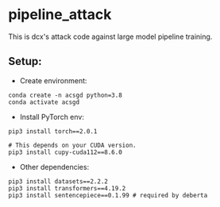 # pipeline_attack

This is dcx's attack code against large model pipeline training.

## Setup:

* Create environment:
```
conda create -n acsgd python=3.8
conda activate acsgd
```
* Install PyTorch env:
```
pip3 install torch==2.0.1

# This depends on your CUDA version.
pip3 install cupy-cuda112==8.6.0
```
* Other dependencies:
```
pip3 install datasets==2.2.2
pip3 install transformers==4.19.2
pip3 install sentencepiece==0.1.99 # required by deberta
```